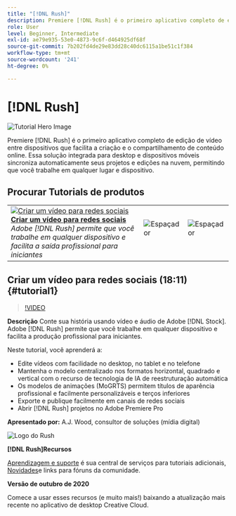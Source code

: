 ```yaml
---
title: "[!DNL Rush]"
description: Premiere [!DNL Rush] é o primeiro aplicativo completo de edição de vídeo entre dispositivos que facilita a criação e o compartilhamento de conteúdo online
role: User
level: Beginner, Intermediate
exl-id: ae79e935-53e0-4873-9c6f-d464925df68f
source-git-commit: 7b202fd4de29e83dd28c40dc6115a1be51c1f384
workflow-type: tm+mt
source-wordcount: '241'
ht-degree: 0%

---
```


# [!DNL Rush]

![Tutorial Hero Image](../assets/Rush.jpg)

Premiere [!DNL Rush] é o primeiro aplicativo completo de edição de vídeo entre dispositivos que facilita a criação e o compartilhamento de conteúdo online. Essa solução integrada para desktop e dispositivos móveis sincroniza automaticamente seus projetos e edições na nuvem, permitindo que você trabalhe em qualquer lugar e dispositivo.

## Procurar Tutorials de produtos

<table style="table-layout:fixed">
<tr>
 <td>
   <a href="rush.md#tutorial1">
      <img alt="Criar um vídeo para redes sociais" src="../assets/rush_socialMediaAd_wood_thumbnail.jpg" />
   </a>
    <div>
   <a href="rush.md#tutorial1"><strong>Criar um vídeo para redes sociais</strong></a>
    </div>
    <em>Adobe [!DNL Rush] permite que você trabalhe em qualquer dispositivo e facilita a saída profissional para iniciantes</em>
    <br>
  </td>
  <td>
    <img alt="Espaçador" src="../assets/Whitespacer.png" />
    <div>
    <br>
  </td>
  <td>
    <img alt="Espaçador" src="../assets/Whitespacer.png" />
    <div>
    <br>
  </td>
</tr>
</table>

## Criar um vídeo para redes sociais (18:11) {#tutorial1}

>[!VIDEO](https://video.tv.adobe.com/v/326900?hidetitle=true)

**Descrição**
Conte sua história usando vídeo e áudio de Adobe [!DNL Stock]. Adobe [!DNL Rush] permite que você trabalhe em qualquer dispositivo e facilita a produção profissional para iniciantes.

Neste tutorial, você aprenderá a:
* Edite vídeos com facilidade no desktop, no tablet e no telefone
* Mantenha o modelo centralizado nos formatos horizontal, quadrado e vertical com o recurso de tecnologia de IA de reestruturação automática
* Os modelos de animações (MoGRTS) permitem títulos de aparência profissional e facilmente personalizáveis e terços inferiores
* Exporte e publique facilmente em canais de redes sociais
* Abrir [!DNL Rush] projetos no Adobe Premiere Pro

**Apresentado por:**
A.J. Wood, consultor de soluções (mídia digital)

![Logo do Rush](../assets/ru_appicon_96.png)

**[!DNL Rush]Recursos**

[Aprendizagem e suporte](https://helpx.adobe.com/support/premiere-rush.html) é sua central de serviços para tutoriais adicionais, [Novidades](https://helpx.adobe.com/premiere-rush/user-guide.html/premiere-rush/help/whats-new.ug.html)e links para fóruns da comunidade.

**Versão de outubro de 2020**

Comece a usar esses recursos (e muito mais!) baixando a atualização mais recente no aplicativo de desktop Creative Cloud.

